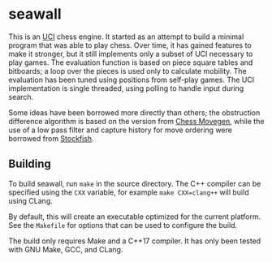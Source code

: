# seawall

This is an [UCI] chess engine. It started as an attempt to build a minimal program that was able to play chess. Over
time, it has gained features to make it stronger, but it still implements only a subset of UCI necessary to play
games. The evaluation function is based on piece square tables and bitboards; a loop over the pieces is used only to
calculate mobility. The evaluation has been tuned using positions from self-play games. The UCI implementation is
single threaded, using polling to handle input during search.

Some ideas have been borrowed more directly than others; the obstruction difference algorithm is based on the version
from [Chess Movegen], while the use of a low pass filter and capture history for move ordering were borrowed from
[Stockfish].

## Building

To build seawall, run `make` in the source directory. The C++ compiler can be specified using the `CXX` variable, for
example `make CXX=clang++` will build using CLang.

By default, this will create an executable optimized for the current platform. See the `Makefile` for options that can
be used to configure the build.

The build only requires Make and a C++17 compiler. It has only been tested with GNU Make, GCC, and CLang.

[uci]: https://www.chessprogramming.org/UCI
[chess movegen]: https://github.com/Gigantua/Chess_Movegen
[stockfish]: https://github.com/official-stockfish/Stockfish
